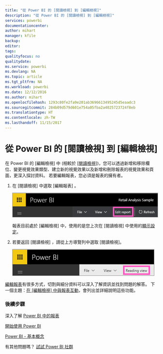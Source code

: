 ```yaml
---
title: "從 Power BI 的 [閱讀檢視] 到 [編輯檢視]"
description: "從 Power BI 的 [閱讀檢視] 到 [編輯檢視]"
services: powerbi
documentationcenter: 
author: mihart
manager: kfile
backup: 
editor: 
tags: 
qualityfocus: no
qualitydate: 
ms.service: powerbi
ms.devlang: NA
ms.topic: article
ms.tgt_pltfrm: NA
ms.workload: powerbi
ms.date: 12/12/2016
ms.author: mihart
ms.openlocfilehash: 1293c80fe2fa9e201ab3696613495245d5eaadc3
ms.sourcegitcommit: 284b09d579d601e754a05fba2a4025723724f8eb
ms.translationtype: HT
ms.contentlocale: zh-TW
ms.lasthandoff: 11/15/2017
---
```

# <a name="go-from-reading-view-to-editing-view-in-power-bi"></a>從 Power BI 的 [閱讀檢視] 到 [編輯檢視]
在 Power BI 的 [編輯檢視] 中 (相較於 [[閱讀檢視]](service-interact-with-a-report-in-reading-view.md))，您可以透過新增和移除欄位、變更視覺效果類型、建立新的視覺效果以及新增和刪除報表的視覺效果和頁面，更深入探討資料。  若要編輯報表，您必須是報表的擁有者。

1. 在 [閱讀檢視] 中選取 [編輯報表] 。 
   
   ![](media/service-reading-view-and-editing-view/editreportnew.png)
   
   報表目前處於 [編輯檢視] 中，使用的是您上次在 [閱讀檢視] 中使用的[顯示設定](power-bi-report-display-settings.md)。
2. 若要返回 [閱讀檢視] ，請從上方導覽列中選取 [閱讀檢視]。
   
    ![](media/service-reading-view-and-editing-view/readingviewreturnnew.png)

[編輯報表](service-interact-with-a-report-in-editing-view.md)有很多方式，切割與細分資料可以深入了解資訊並找到問題的解答。  下一個主題：[在 [編輯檢視] 中與報表互動](service-interact-with-a-report-in-editing-view.md)，會列出並詳細說明這些功能。

### <a name="next-steps"></a>後續步驟
深入了解 [Power BI 中的報表](service-reports.md)

[開始使用 Power BI](service-get-started.md)

[Power BI - 基本概念](service-basic-concepts.md) 

有其他問題嗎？ [試試 Power BI 社群](http://community.powerbi.com/) 

